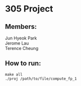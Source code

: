 # 305 Project

## Members:
Jun Hyeok Park <br>
Jerome Lau <br>
Terence Cheung

## How to run:
```
make all
./proj /path/to/file/compute_fp_1
```
